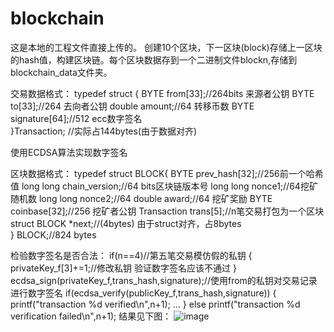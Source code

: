 # blockchain
 这是本地的工程文件直接上传的。 创建10个区块，下一区块(block)存储上一区块的hash值，构建区块链。每个区块数据存到一个二进制文件blockn,存储到blockchain_data文件夹。

 交易数据格式：
 typedef struct {
	BYTE from[33];//264bits 来源者公钥 
	BYTE to[33];//264 去向者公钥 
	double amount;//64 转移币数
	BYTE signature[64];//512 ecc数字签名  
}Transaction; //实际占144bytes(由于数据对齐) 

使用ECDSA算法实现数字签名

 区块数据格式：
typedef struct BLOCK{
	BYTE prev_hash[32];//256前一个哈希值
	long long chain_version;//64 bits区块链版本号
	long long nonce1;//64挖矿随机数
	long long nonce2;//64
	double award;//64 挖矿奖励 
	BYTE coinbase[32];//256 挖矿者公钥
	Transaction trans[5];//n笔交易打包为一个区块  
	struct BLOCK *next;//(4bytes) 由于struct对齐，占8bytes  
} BLOCK;//824 bytes

检验数字签名是否合法：
if(n==4)//第五笔交易模仿假的私钥
		{
			privateKey_f[3]+=1;//修改私钥  验证数字签名应该不通过 
		}
		ecdsa_sign(privateKey_f,trans_hash,signature);//使用from的私钥对交易记录进行数字签名 
  if(ecdsa_verify(publicKey_f,trans_hash,signature))
		{
			printf("transaction %d verified\n",n+1);
		 ...
		}
		else
			printf("transaction %d verification failed\n",n+1);
结果见下图：
![image](https://user-images.githubusercontent.com/69345371/113707839-0e98cd80-9713-11eb-84b9-3ca7c08ae816.png)
